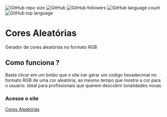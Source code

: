 ![GitHub repo size](https://img.shields.io/github/repo-size/Matheus-Souza-Rozendo/cores-aleatorias) 
![GitHub](https://img.shields.io/github/license/Matheus-Souza-Rozendo/cores-aleatorias)
![GitHub followers](https://img.shields.io/github/followers/Matheus-Souza-Rozendo?style=social)
![GitHub language count](https://img.shields.io/github/languages/count/Matheus-Souza-Rozendo/cores-aleatorias)
![GitHub top language](https://img.shields.io/github/languages/top/Matheus-Souza-Rozendo/cores-aleatorias)
# Cores Aleatórias
Gerador de cores aleatórias no formato RGB
## Como funciona ?
Basta clicar em um botão que o site irar gerar um codigo hexadecimal no formato RGB de uma cor aleatória, ao mesmo tempo que mostra a cor para o usuario.
Ideal para profissionais que querem descobrir tonalidades novas.
### Acesse o site
[Cores Aleatórias](https://matheus-souza-rozendo.github.io/cores-aleatorias)


